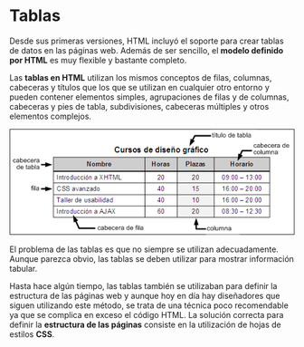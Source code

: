 # Tablas

Desde sus primeras versiones, HTML incluyó el soporte para crear tablas de datos en las páginas web. Además de ser sencillo, el **modelo definido por HTML** es muy flexible y bastante completo.

Las **tablas en HTML** utilizan los mismos conceptos de filas, columnas, cabeceras y títulos que los que se utilizan en cualquier otro entorno y pueden contener elementos simples, agrupaciones de filas y de columnas, cabeceras y pies de tabla, subdivisiones, cabeceras múltiples y otros elementos complejos.

![Partes que componen una tabla compleja](../assets/chapter08/estructura_tabla.png)

El problema de las tablas es que no siempre se utilizan adecuadamente. Aunque parezca obvio, las tablas se deben utilizar para mostrar información tabular.

Hasta hace algún tiempo, las tablas también se utilizaban para definir la estructura de las páginas web y aunque hoy en día hay diseñadores que siguen utilizando este método, se trata de una técnica poco recomendable ya que se complica en exceso el código HTML. La solución correcta para definir la **estructura de las páginas** consiste en la utilización de hojas de estilos **CSS**.
